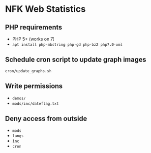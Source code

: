 # NFK Web Statistics

## PHP requirements

* PHP 5+ (works on 7)
* `apt install php-mbstring php-gd php-bz2 php7.0-xml`


## Schedule cron script to update graph images
`cron/update_graphs.sh`

## Write permissions
* `demos/`
* `mods/inc/dateflag.txt`

## Deny access from outside
* `mods`
* `langs`
* `inc`
* `cron`
